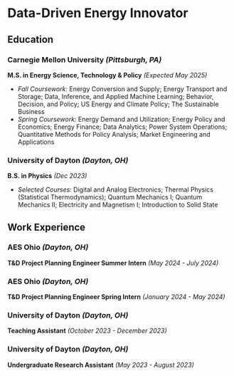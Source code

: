 # Data-Driven Energy Innovator

## Education

### Carnegie Mellon University *(Pittsburgh, PA)*  
**M.S. in Energy Science, Technology & Policy** *(Expected May 2025)*  
- *Fall Coursework:* Energy Conversion and Supply; Energy Transport and Storage; Data, Inference, and Applied Machine Learning; Behavior, Decision, and Policy; US Energy and Climate Policy; The Sustainable Business
- *Spring Coursework:* Energy Demand and Utilization; Energy Policy and Economics; Energy Finance; Data Analytics; Power System Operations; Quantitative Methods for Policy Analysis; Market Engineering and Applications

### University of Dayton *(Dayton, OH)*  
**B.S. in Physics** *(Dec 2023)*
- *Selected Courses:* Digital and Analog Electronics; Thermal Physics (Statistical Thermodynamics); Quantum Mechanics I; Quantum Mechanics II; Electricity and Magnetism I; Introduction to Solid State

## Work Experience

### AES Ohio *(Dayton, OH)*
**T&D Project Planning Engineer Summer Intern** *(May 2024 - July 2024)*

### AES Ohio *(Dayton, OH)*
**T&D Project Planning Engineer Spring Intern** *(January 2024 - May 2024)*

### University of Dayton *(Dayton, OH)*
**Teaching Assistant** *(October 2023 - December 2023)*

### University of Dayton *(Dayton, OH)*
**Undergraduate Research Assistant** *(May 2023 - August 2023)*

